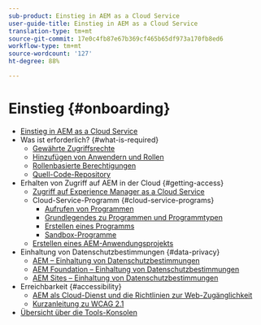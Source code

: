 ```yaml
---
sub-product: Einstieg in AEM as a Cloud Service
user-guide-title: Einstieg in AEM as a Cloud Service
translation-type: tm+mt
source-git-commit: 17e0c4fb87e67b369cf465b65df973a170fb8ed6
workflow-type: tm+mt
source-wordcount: '127'
ht-degree: 88%

---
```



# Einstieg {#onboarding}

+ [Einstieg in AEM as a Cloud Service](/help/onboarding/home.md)
+ Was ist erforderlich? {#what-is-required}
   + [Gewährte Zugriffsrechte](what-is-required/access-rights-granted.md)
   + [Hinzufügen von Anwendern und Rollen](what-is-required/add-users-roles.md)
   + [Rollenbasierte Berechtigungen](what-is-required/role-based-permissions.md)
   + [Quell-Code-Repository](what-is-required/source-code-repository.md)
+ Erhalten von Zugriff auf AEM in der Cloud {#getting-access}
   + [Zugriff auf Experience Manager as a Cloud Service](getting-access-to-aem-in-cloud/navigation.md)
   + Cloud-Service-Programm {#cloud-service-programs}
      + [Aufrufen von Programmen](getting-access-to-aem-in-cloud/first-time-login.md)
      + [Grundlegendes zu Programmen und Programmtypen](getting-access-to-aem-in-cloud/understand-program-types.md)
      + [Erstellen eines Programms](getting-access-to-aem-in-cloud/creating-a-program.md)
      + [Sandbox-Programme](getting-access-to-aem-in-cloud/sandbox-programs.md)
   + [Erstellen eines AEM-Anwendungsprojekts](getting-access-to-aem-in-cloud/creating-aem-application-project.md)
+ Einhaltung von Datenschutzbestimmungen {#data-privacy}
   + [AEM – Einhaltung von Datenschutzbestimmungen](data-privacy-and-protection-readiness/aem-readiness.md)
   + [AEM Foundation – Einhaltung von Datenschutzbestimmungen](data-privacy-and-protection-readiness/foundation-readiness.md)
   + [AEM Sites – Einhaltung von Datenschutzbestimmungen](data-privacy-and-protection-readiness/sites-readiness.md)
+ Erreichbarkeit {#accessibility}
   + [AEM als Cloud-Dienst und die Richtlinien zur Web-Zugänglichkeit](accessibility/web-accessibility.md)
   + [Kurzanleitung zu WCAG 2.1](accessibility/quick-guide-wcag.md)
+ [Übersicht über die Tools-Konsolen](tools-consoles.md)
